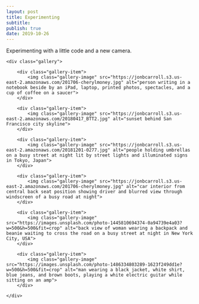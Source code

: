 ```yaml
---
layout: post
title: Experimenting
subtitle: 
publish: true
date: 2019-10-26
---
```


Experimenting with a little code and a new camera.

<div class="container">

	

	<div class="gallery">

		<div class="gallery-item">
			<img class="gallery-image" src="https://jonbcarroll.s3.us-east-2.amazonaws.com/201706-cherylmoney.jpg" alt="person writing in a notebook beside by an iPad, laptop, printed photos, spectacles, and a cup of coffee on a saucer">
		</div>

		<div class="gallery-item">
			<img class="gallery-image" src="https://jonbcarroll.s3.us-east-2.amazonaws.com/20180417_BTT2.jpg" alt="sunset behind San Francisco city skyline">
		</div>

		<div class="gallery-item">
			<img class="gallery-image" src="https://jonbcarroll.s3.us-east-2.amazonaws.com/20181201-0277.jpg" alt="people holding umbrellas on a busy street at night lit by street lights and illuminated signs in Tokyo, Japan">
		</div>

		<div class="gallery-item">
			<img class="gallery-image" src="https://jonbcarroll.s3.us-east-2.amazonaws.com/201706-cherylmoney.jpg" alt="car interior from central back seat position showing driver and blurred view through windscreen of a busy road at night">
		</div>

		<div class="gallery-item">
			<img class="gallery-image" src="https://images.unsplash.com/photo-1445810694374-0a94739e4a03?w=500&h=500&fit=crop" alt="back view of woman wearing a backpack and beanie waiting to cross the road on a busy street at night in New York City, USA">
		</div>

		<div class="gallery-item">
			<img class="gallery-image" src="https://images.unsplash.com/photo-1486334803289-1623f249dd1e?w=500&h=500&fit=crop" alt="man wearing a black jacket, white shirt, blue jeans, and brown boots, playing a white electric guitar while sitting on an amp">
		</div>

	</div>

</div>




